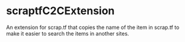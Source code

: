 # scraptfC2CExtension

An extension for scrap.tf that copies the name of the item in scrap.tf to make it easier to search the items in another sites.